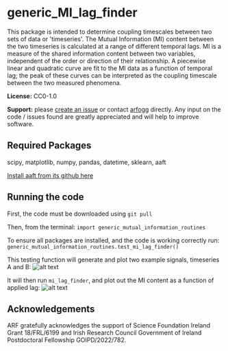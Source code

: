 # generic_MI_lag_finder

This package is intended to determine coupling timescales between two sets of data or 'timeseries'. The Mutual Information (MI) content between the two timeseries is calculated at a range of different temporal lags. MI is a measure of the shared information content between two variables, independent of the order or direction of their relationship. A piecewise linear and quadratic curve are fit to the MI data as a function of temporal lag; the peak of these curves can be interpreted as the coupling timescale between the two measured phenomena.

**License:** CC0-1.0

**Support:** please [create an issue](https://github.com/arfogg/generic_MI_lag_finder/issues) or contact [arfogg](https://github.com/arfogg) directly. Any input on the code / issues found are greatly appreciated and will help to improve software.

## Required Packages

scipy, matplotlib, numpy, pandas, datetime, sklearn, aaft

[Install aaft from its github here](https://github.com/lneisenman/aaft)


## Running the code

First, the code must be downloaded using `git pull`

Then, from the terminal:
`import generic_mutual_information_routines`

To ensure all packages are installed, and the code is working correctly run:
`generic_mutual_information_routines.test_mi_lag_finder()`

This testing function will generate and plot two example signals, timeseries A and B:
![alt text](https://github.com/arfogg/generic_MI_lag_finder/test_example_timeseries.png "Timeseries A and B")

It will then run `mi_lag_finder`, and plot out the MI content as a function of applied lag:
![alt text](https://github.com/arfogg/generic_MI_lag_finder/test_example_MI.png "MI as a function of lag")

## Acknowledgements

ARF gratefully acknowledges the support of Science Foundation Ireland Grant 18/FRL/6199 and Irish Research Council Government of Ireland Postdoctoral Fellowship GOIPD/2022/782.


